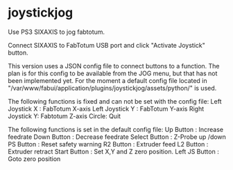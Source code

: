 # joystickjog

Use PS3 SIXAXIS to jog fabtotum.

Connect SIXAXIS to FabTotum USB port and click "Activate Joystick" button.

This version uses a JSON config file to connect buttons to a function.
The plan is for this config to be available from the JOG menu, but that has not been implemented yet.
For the moment a default config file located in "/var/www/fabui/application/plugins/joystickjog/assets/python/" is used.

The following functions is fixed and can not be set with the config file:
	Left Joystick X : FabTotum X-axis
	Left Joystick Y : FabTotum Y-axis
	Right Joystick Y: Fabtotum Z-axis
	Circle: Quit


The following functions is set in the default config file:
	Up Button		: Increase feedrate
	Down Button		: Decrease feedrate
	Select Button	: Z-Probe up /down
	PS Button		: Reset safety warning
	R2 Button		: Extruder feed
	L2 Button		: Extruder retract
	Start Button	: Set X,Y and Z zero position.
	Left JS Button	: Goto zero position
